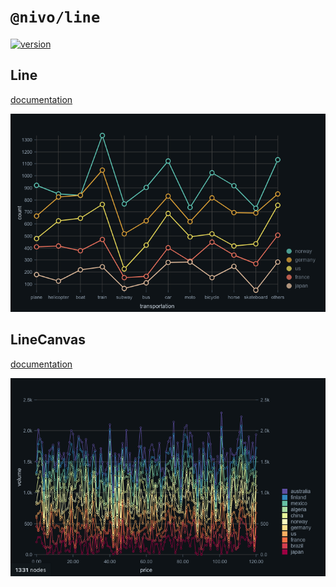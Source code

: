 # `@nivo/line`

[![version](https://img.shields.io/npm/v/@nivo/line.svg?style=flat-square)](https://www.npmjs.com/package/@nivo/line)

## Line

[documentation](http://nivo.rocks/line/)

![Line](https://raw.githubusercontent.com/plouc/nivo/master/website/src/assets/captures/line.png)

## LineCanvas

[documentation](http://nivo.rocks/line/canvas/)

![LineCanvas](https://raw.githubusercontent.com/plouc/nivo/master/website/src/assets/captures/line-canvas.png)
